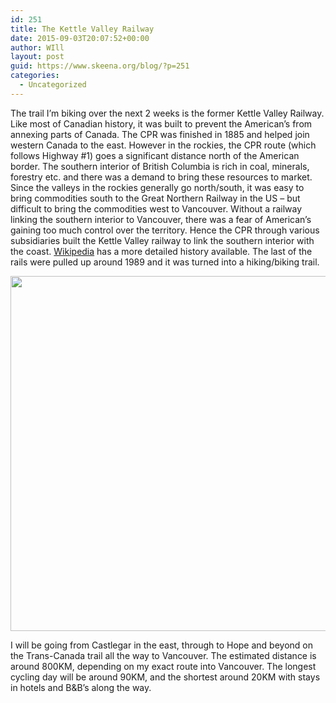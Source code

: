 ```yaml
---
id: 251
title: The Kettle Valley Railway
date: 2015-09-03T20:07:52+00:00
author: WIll
layout: post
guid: https://www.skeena.org/blog/?p=251
categories:
  - Uncategorized
---
```

The trail I&#8217;m biking over the next 2 weeks is the former Kettle Valley Railway. Like most of Canadian history, it was built to prevent the American&#8217;s from annexing parts of Canada. The CPR was finished in 1885 and helped join western Canada to the east. However in the rockies, the CPR route (which follows Highway #1) goes a significant distance north of the American border. The southern interior of British Columbia is rich in coal, minerals, forestry etc. and there was a demand to bring these resources to market. Since the valleys in the rockies generally go north/south, it was easy to bring commodities south to the Great Northern Railway in the US &#8211; but difficult to bring the commodities west to Vancouver. Without a railway linking the southern interior to Vancouver, there was a fear of American&#8217;s gaining too much control over the territory. Hence the CPR through various subsidiaries built the Kettle Valley railway to link the southern interior with the coast. <a href="https://en.wikipedia.org/wiki/Kettle_Valley_Railway" target="_blank">Wikipedia</a> has a more detailed history available. The last of the rails were pulled up around 1989 and it was turned into a hiking/biking trail.

<img loading="lazy" class="alignnone" src="http://www.kettlevalleyrailway.ca/map.gif" alt="" width="870" height="568" /> 

I will be going from Castlegar in the east, through to Hope and beyond on the Trans-Canada trail all the way to Vancouver. The estimated distance is around 800KM, depending on my exact route into Vancouver. The longest cycling day will be around 90KM, and the shortest around 20KM with stays in hotels and B&B&#8217;s along the way.
